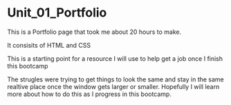 # Unit_01_Portfolio

This is a Portfolio page that took me about 20 hours to make. 

It consisits of HTML and CSS

This is a starting point for a resource I will use to help get a job once I finish this bootcamp

The strugles were trying to get things to look the same and stay in the same realtive place once the window gets larger or smaller. Hopefully I will learn more about how to do this as I progress in this bootcamp.
